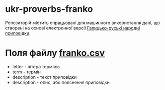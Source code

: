 # ukr-proverbs-franko
Репозиторій містить опрацьовані для машинного використання дані, що створені на основі електронної версії
[Галицько-руські народні приповідки](https://www.i-franko.name/uk/Folklore/1901/GalRusProverbs.html).

# Поля файлу [franko.csv](franko.csv)
- letter - літера термінів
- term - термін
- description - текст приповідки
- description - опис, або пояснення приповідки
